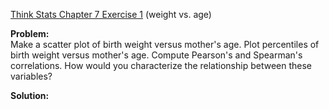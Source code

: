 [Think Stats Chapter 7 Exercise 1](http://greenteapress.com/thinkstats2/html/thinkstats2008.html#toc70) (weight vs. age)

**Problem:**  
Make a scatter plot of birth weight versus mother's age. Plot percentiles of birth weight versus mother's age. Compute Pearson's and Spearman's correlations. How would you characterize the relationship between these variables?

**Solution:**
